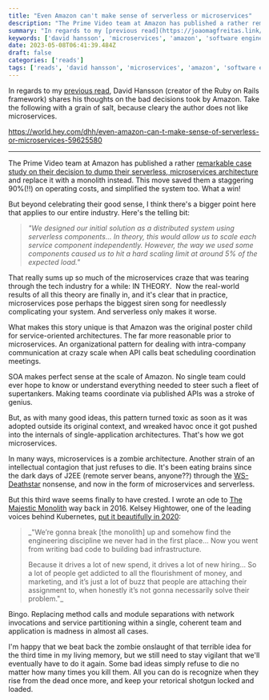 ```yaml
---
title: "Even Amazon can't make sense of serverless or microservices"
description: "The Prime Video team at Amazon has published a rather remarkable case study on their decision to dump their serverless, microservices architecture and replace it with a monolith instead. This move saved them a staggering 90%(!!) on operating costs, and simplified the system too. What a win! But beyond celebrating their good sense, I th..."
summary: "In regards to my [previous read](https://joaomagfreitas.link/reads/scaling-up-the-prime-video-audio-video-monitoring-service-and-reducing-costs/), David Hansson (creator of the Ruby on Rails framework) shares his thoughts on the bad decisions took by Amazon."
keywords: ['david hansson', 'microservices', 'amazon', 'software engineering', 'java', 'j2ee']
date: 2023-05-08T06:41:39.484Z
draft: false
categories: ['reads']
tags: ['reads', 'david hansson', 'microservices', 'amazon', 'software engineering', 'java', 'j2ee']
---
```


In regards to my [previous read](https://joaomagfreitas.link/reads/scaling-up-the-prime-video-audio-video-monitoring-service-and-reducing-costs/), David Hansson (creator of the Ruby on Rails framework) shares his thoughts on the bad decisions took by Amazon. Take the following with a grain of salt, because cleary the author does not like microservices.

https://world.hey.com/dhh/even-amazon-can-t-make-sense-of-serverless-or-microservices-59625580

---

The Prime Video team at Amazon has published a rather [remarkable case study on their decision to dump their serverless, microservices architecture](https://www.primevideotech.com/video-streaming/scaling-up-the-prime-video-audio-video-monitoring-service-and-reducing-costs-by-90) and replace it with a monolith instead. This move saved them a staggering 90%(!!) on operating costs, and simplified the system too. What a win!  
  
But beyond celebrating their good sense, I think there's a bigger point here that applies to our entire industry. Here's the telling bit:  
  

> _"We designed our initial solution as a distributed system using serverless components... In theory, this would allow us to scale each service component independently. However, the way we used some components caused us to hit a hard scaling limit at around 5% of the expected load."_

  
That really sums up so much of the microservices craze that was tearing through the tech industry for a while: IN THEORY.  Now the real-world results of all this theory are finally in, and it's clear that in practice, microservices pose perhaps the biggest siren song for needlessly complicating your system. And serverless only makes it worse.  
  
What makes this story unique is that Amazon was the original poster child for service-oriented architectures. The far more reasonable prior to microservices. An organizational pattern for dealing with intra-company communication at crazy scale when API calls beat scheduling coordination meetings.  
  
SOA makes perfect sense at the scale of Amazon. No single team could ever hope to know or understand everything needed to steer such a fleet of supertankers. Making teams coordinate via published APIs was a stroke of genius.  
  
But, as with many good ideas, this pattern turned toxic as soon as it was adopted outside its original context, and wreaked havoc once it got pushed into the internals of single-application architectures. That's how we got microservices.  
  
In many ways, microservices is a zombie architecture. Another strain of an intellectual contagion that just refuses to die. It's been eating brains since the dark days of J2EE (remote server beans, anyone??) through the [WS-Deathstar](https://www.flickr.com/photos/psd/1428661128/) nonsense, and now in the form of microservices and serverless.  
  
But this third wave seems finally to have crested. I wrote an ode to [The Majestic Monolith](https://m.signalvnoise.com/the-majestic-monolith/) way back in 2016. Kelsey Hightower, one of the leading voices behind Kubernetes, [put it beautifully in 2020](https://changelog.com/posts/monoliths-are-the-future):  
  

> _"We’re gonna break \[the monolith\] up and somehow find the engineering discipline we never had in the first place... Now you went from writing bad code to building bad infrastructure.    
>   
> Because it drives a lot of new spend, it drives a lot of new hiring… So a lot of people get addicted to all the flourishment of money, and marketing, and it’s just a lot of buzz that people are attaching their assignment to, when honestly it’s not gonna necessarily solve their problem."_

  
Bingo. Replacing method calls and module separations with network invocations and service partitioning within a single, coherent team and application is madness in almost all cases.   
  
I'm happy that we beat back the zombie onslaught of that terrible idea for the third time in my living memory, but we still need to stay vigilant that we'll eventually have to do it again. Some bad ideas simply refuse to die no matter how many times you kill them. All you can do is recognize when they rise from the dead once more, and keep your retorical shotgun locked and loaded.